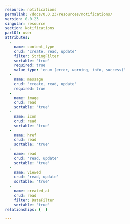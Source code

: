 ```yaml
---
resource: notifications
permalink: /docs/0.0.23/resources/notifications/
version: 0.0.23
singular: resource
section: Notifications
partOf: user
attributes:
  -
    name: content_type
    crud: 'create, read, update'
    filter: StringFilter
    sortable: 'true'
    required: true
    value_type: 'enum (error, warning, info, success)'
  -
    name: message
    crud: 'create, read, update'
    required: true
  -
    name: image
    crud: read
    sortable: 'true'
  -
    name: icon
    crud: read
    sortable: 'true'
  -
    name: href
    crud: read
    sortable: 'true'
  -
    name: read
    crud: 'read, update'
    sortable: 'true'
  -
    name: viewed
    crud: 'read, update'
    sortable: 'true'
  -
    name: created_at
    crud: read
    filter: DateFilter
    sortable: 'true'
relationships: {  }

---
```

